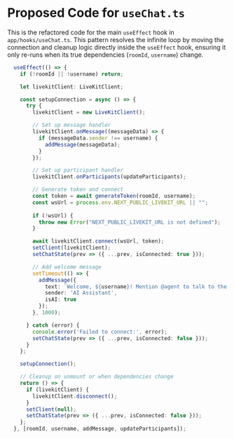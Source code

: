 # Proposed Code for `useChat.ts`

This is the refactored code for the main `useEffect` hook in `app/hooks/useChat.ts`. This pattern resolves the infinite loop by moving the connection and cleanup logic directly inside the `useEffect` hook, ensuring it only re-runs when its true dependencies (`roomId`, `username`) change.

```typescript
  useEffect(() => {
    if (!roomId || !username) return;

    let livekitClient: LiveKitClient;

    const setupConnection = async () => {
      try {
        livekitClient = new LiveKitClient();

        // Set up message handler
        livekitClient.onMessage((messageData) => {
          if (messageData.sender !== username) {
            addMessage(messageData);
          }
        });

        // Set up participant handler
        livekitClient.onParticipants(updateParticipants);

        // Generate token and connect
        const token = await generateToken(roomId, username);
        const wsUrl = process.env.NEXT_PUBLIC_LIVEKIT_URL || "";
        
        if (!wsUrl) {
          throw new Error("NEXT_PUBLIC_LIVEKIT_URL is not defined");
        }

        await livekitClient.connect(wsUrl, token);
        setClient(livekitClient);
        setChatState(prev => ({ ...prev, isConnected: true }));

        // Add welcome message
        setTimeout(() => {
          addMessage({
            text: `Welcome, ${username}! Mention @agent to talk to the AI assistant.`,
            sender: 'AI Assistant',
            isAI: true
          });
        }, 1000);

      } catch (error) {
        console.error('Failed to connect:', error);
        setChatState(prev => ({ ...prev, isConnected: false }));
      }
    };

    setupConnection();

    // Cleanup on unmount or when dependencies change
    return () => {
      if (livekitClient) {
        livekitClient.disconnect();
      }
      setClient(null);
      setChatState(prev => ({ ...prev, isConnected: false }));
    };
  }, [roomId, username, addMessage, updateParticipants]);
```

